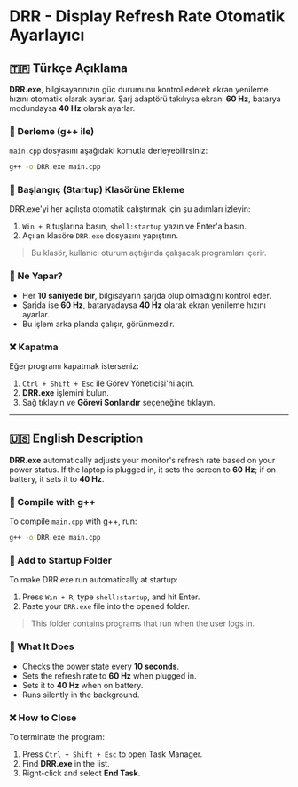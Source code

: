 # DRR - Display Refresh Rate Otomatik Ayarlayıcı

## 🇹🇷 Türkçe Açıklama

**DRR.exe**, bilgisayarınızın güç durumunu kontrol ederek ekran yenileme hızını otomatik olarak ayarlar. Şarj adaptörü takılıysa ekranı **60 Hz**, batarya modundaysa **40 Hz** olarak ayarlar.

### 🔧 Derleme (g++ ile)

`main.cpp` dosyasını aşağıdaki komutla derleyebilirsiniz:

```bash
g++ -o DRR.exe main.cpp
````

### 🚀 Başlangıç (Startup) Klasörüne Ekleme

DRR.exe'yi her açılışta otomatik çalıştırmak için şu adımları izleyin:

1. `Win + R` tuşlarına basın, `shell:startup` yazın ve Enter'a basın.
2. Açılan klasöre `DRR.exe` dosyasını yapıştırın.

> Bu klasör, kullanıcı oturum açtığında çalışacak programları içerir.

### 🔌 Ne Yapar?

* Her **10 saniyede bir**, bilgisayarın şarjda olup olmadığını kontrol eder.
* Şarjda ise **60 Hz**, bataryadaysa **40 Hz** olarak ekran yenileme hızını ayarlar.
* Bu işlem arka planda çalışır, görünmezdir.

### ❌ Kapatma

Eğer programı kapatmak isterseniz:

1. `Ctrl + Shift + Esc` ile Görev Yöneticisi'ni açın.
2. **DRR.exe** işlemini bulun.
3. Sağ tıklayın ve **Görevi Sonlandır** seçeneğine tıklayın.

---

## 🇺🇸 English Description

**DRR.exe** automatically adjusts your monitor's refresh rate based on your power status. If the laptop is plugged in, it sets the screen to **60 Hz**; if on battery, it sets it to **40 Hz**.

### 🔧 Compile with g++

To compile `main.cpp` with g++, run:

```bash
g++ -o DRR.exe main.cpp
```

### 🚀 Add to Startup Folder

To make DRR.exe run automatically at startup:

1. Press `Win + R`, type `shell:startup`, and hit Enter.
2. Paste your `DRR.exe` file into the opened folder.

> This folder contains programs that run when the user logs in.

### 🔌 What It Does

* Checks the power state every **10 seconds**.
* Sets the refresh rate to **60 Hz** when plugged in.
* Sets it to **40 Hz** when on battery.
* Runs silently in the background.

### ❌ How to Close

To terminate the program:

1. Press `Ctrl + Shift + Esc` to open Task Manager.
2. Find **DRR.exe** in the list.
3. Right-click and select **End Task**.
